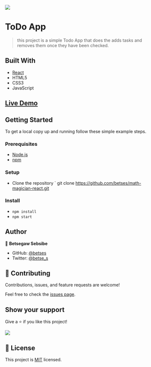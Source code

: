 ![](https://img.shields.io/badge/To-doApp-v1.0.0-blue.svg)

# ToDo App

> this project is a simple Todo App that does the adds tasks and removes them once they have been checked.


## Built With

- [React](https://reactjs.org/)
- HTML5
- CSS3
- JavaScript

## [Live Demo](https://celebrated-semifreddo-675f84.netlify.app/)



## Getting Started

To get a local copy up and running follow these simple example steps.

### Prerequisites
- [Node.js](https://nodejs.org/)
- [npm](https://www.npmjs.com/)

### Setup
- Clone the repository ` git clone https://github.com/betses/math-magician-react.git

### Install
- `npm install`
- `npm start`


## Author

👤 **Betsegaw Sebsibe**

- GitHub: [@betses](https://github.com/betses)
- Twitter: [@betse_s](https://twitter.com/betse_s)

## 🤝 Contributing

Contributions, issues, and feature requests are welcome!

Feel free to check the [issues page](../../issues/).

## Show your support

Give a ⭐️ if you like this project!
    
![](https://img.shields.io/badge/stars-0.0.1-brightgreen.svg)

## 📝 License

This project is [MIT](./MIT.md) licensed.
